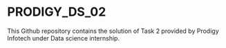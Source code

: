 # PRODIGY_DS_02
This Github repository contains the solution of Task 2 provided by Prodigy Infotech under Data science internship.
